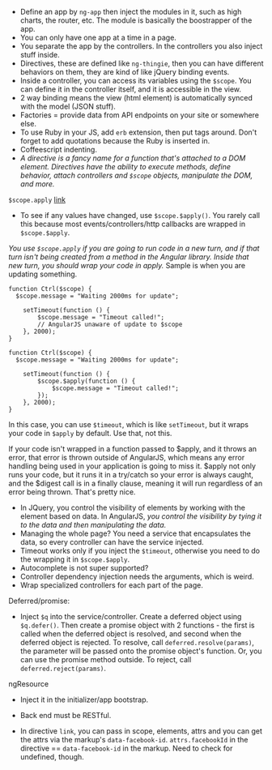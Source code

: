 - Define an app by `ng-app` then inject the modules in it, such as high charts, the router, etc. The module is basically the boostrapper of the app.
- You can only have one app at a time in a page.
- You separate the app by the controllers. In the controllers you also inject stuff inside.
- Directives, these are defined like `ng-thingie`, then you can have different behaviors on them, they are kind of like jQuery binding events.
- Inside a controller, you can access its variables using the `$scope`. You can define it in the controller itself, and it is accessible in the view.
- 2 way binding means the view (html element) is automatically synced with the model (JSON stuff).
- Factories = provide data from API endpoints on your site or somewhere else.
- To use Ruby in your JS, add `erb` extension, then put tags around. Don't forget to add quotations because the Ruby is inserted in.
- Coffeescript indenting.
- *A directive is a fancy name for a function that's attached to a DOM element. Directives have the ability to execute methods, define behavior, attach controllers and `$scope` objects, manipulate the DOM, and more.*

`$scope.apply`
[link](http://jimhoskins.com/2012/12/17/angularjs-and-apply.html)

- To see if any values have changed, use `$scope.$apply()`. You rarely call this because most events/controllers/http callbacks are wrapped in `$scope.$apply`.

*You use `$scope.apply` if you are going to run code in a new turn, and if that turn isn't being created from a method in the Angular library. Inside that new turn, you should wrap your code in apply.* Sample is when you are updating something.

    function Ctrl($scope) {
      $scope.message = "Waiting 2000ms for update";

        setTimeout(function () {
            $scope.message = "Timeout called!";
            // AngularJS unaware of update to $scope
        }, 2000);
    }

    function Ctrl($scope) {
      $scope.message = "Waiting 2000ms for update";

        setTimeout(function () {
            $scope.$apply(function () {
                $scope.message = "Timeout called!";
            });
        }, 2000);
    }

In this case, you can use `$timeout`, which is like `setTimeout`, but it wraps your code in `$apply` by default. Use that, not this.


If your code isn't wrapped in a function passed to $apply, and it throws an error, that error is thrown outside of AngularJS, which means any error handling being used in your application is going to miss it. $apply not only runs your code, but it runs it in a try/catch so your error is always caught, and the $digest call is in a finally clause, meaning it will run regardless of an error being thrown. That's pretty nice.

- In JQuery, you control the visibility of elements by working with the element based on data. In AngularJS, *you control the visibility by tying it to the data and then manipulating the data.*
- Managing the whole page? You need a service that encapsulates the data, so every controller can have the service injected.
- Timeout works only if you inject the `$timeout`, otherwise you need to do the wrapping it in `$scope.$apply`.
- Autocomplete is not super supported?
- Controller dependency injection needs the arguments, which is weird.
- Wrap specialized controllers for each part of the page.

Deferred/promise:

- Inject `$q` into the service/controller. Create a deferred object using `$q.defer()`. Then create a promise object with 2 functions - the first is called when the deferred object is resolved, and second when the deferred object is rejected. To resolve, call `deferred.resolve(params)`, the parameter will be passed onto the promise object's function. Or, you can use the promise method outside. To reject, call `deferred.reject(params)`.

ngResource

- Inject it in the initializer/app bootstrap.
- Back end must be RESTful.

- In directive `link`, you can pass in scope, elements, attrs and you can get the attrs via the markup's `data-facebook-id`. `attrs.facebookId` in the directive == `data-facebook-id` in the markup. Need to check for undefined, though.
